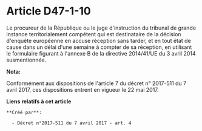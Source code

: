 # Article D47-1-10

Le procureur de la République ou le juge d'instruction du tribunal de grande instance territorialement compétent qui est
destinataire de la décision d'enquête européenne en accuse réception sans tarder, et en tout état de cause dans un délai
d'une semaine à compter de sa réception, en utilisant le formulaire figurant à l'annexe B de la directive 2014/41/UE du 3
avril 2014 susmentionnée.

**Nota:**

Conformément aux dispositions de l'article 7 du décret n° 2017-511 du 7 avril 2017, ces dispositions entrent en vigueur le 22
mai 2017.

**Liens relatifs à cet article**

	**Créé par**:

	  - Décret n°2017-511 du 7 avril 2017 - art. 4
